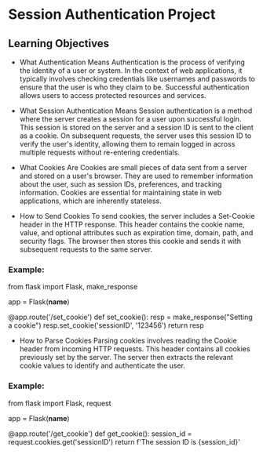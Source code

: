 # Session Authentication Project

## Learning Objectives

- What Authentication Means
Authentication is the process of verifying the identity of a user or system. In the context of web applications, it typically involves checking credentials like usernames and passwords to ensure that the user is who they claim to be. Successful authentication allows users to access protected resources and services.

- What Session Authentication Means
Session authentication is a method where the server creates a session for a user upon successful login. This session is stored on the server and a session ID is sent to the client as a cookie. On subsequent requests, the server uses this session ID to verify the user's identity, allowing them to remain logged in across multiple requests without re-entering credentials.

- What Cookies Are
Cookies are small pieces of data sent from a server and stored on a user's browser. They are used to remember information about the user, such as session IDs, preferences, and tracking information. Cookies are essential for maintaining state in web applications, which are inherently stateless.

- How to Send Cookies
To send cookies, the server includes a Set-Cookie header in the HTTP response. This header contains the cookie name, value, and optional attributes such as expiration time, domain, path, and security flags. The browser then stores this cookie and sends it with subsequent requests to the same server.


### Example:

from flask import Flask, make_response

app = Flask(__name__)

@app.route('/set_cookie')
def set_cookie():
    resp = make_response("Setting a cookie")
    resp.set_cookie('sessionID', '123456')
    return resp

- How to Parse Cookies
Parsing cookies involves reading the Cookie header from incoming HTTP requests. This header contains all cookies previously set by the server. The server then extracts the relevant cookie values to identify and authenticate the user.

### Example:

from flask import Flask, request

app = Flask(__name__)

@app.route('/get_cookie')
def get_cookie():
    session_id = request.cookies.get('sessionID')
    return f'The session ID is {session_id}'

